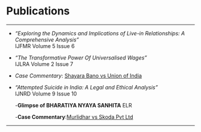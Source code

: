# Publications  

---

- *“Exploring the Dynamics and Implications of Live-in Relationships: A Comprehensive Analysis”*  
  IJFMR Volume 5 Issue 6  

- *“The Transformative Power Of Universalised Wages”*  
  IJLRA Volume 2 Issue 7  

- *Case Commentary*: [Shayara Bano vs Union of India](https://www.legalserviceindia.com/legal/article-18518-shayara-bano-vs-union-of-india-landmark-case-on-triple-talaq-and-women-s-rights-in-india.html)  

- *“Attempted Suicide in India: A Legal and Ethical Analysis”*  
  IJNRD Volume 9 Issue 10

  -**Glimpse of  BHARATIYA NYAYA SANHITA** ELR

  -**Case Commentary**:[Murlidhar vs Skoda Pvt Ltd ](https://www.legalserviceindia.com/legal/article-18518-shayara-bano-vs-union-of-india-landmark-case-on-triple-talaq-and-women-s-rights-in-india.html)  



  
---
